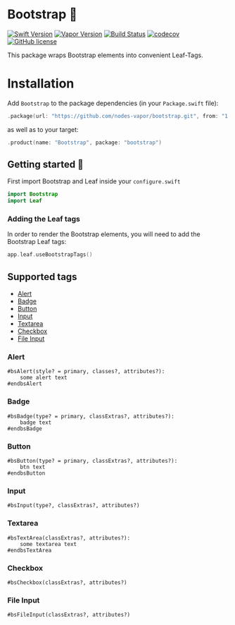 # Bootstrap 🍃

[![Swift Version](https://img.shields.io/badge/Swift-5.7-brightgreen.svg)](http://swift.org)
[![Vapor Version](https://img.shields.io/badge/Vapor-4-30B6FC.svg)](http://vapor.codes)
[![Build Status](https://github.com/brokenhandsio/bootstrap/workflows/CI/badge.svg?branch=master)](https://github.com/brokenhandsio/bootstrap/actions)
[![codecov](https://codecov.io/gh/nodes-vapor/bootstrap/branch/master/graph/badge.svg)](https://codecov.io/gh/nodes-vapor/bootstrap)
[![GitHub license](https://img.shields.io/badge/license-MIT-blue.svg)](https://raw.githubusercontent.com/nodes-vapor/bootstrap/master/LICENSE)

This package wraps Bootstrap elements into convenient Leaf-Tags.


# Installation

Add `Bootstrap` to the package dependencies (in your `Package.swift` file):

```swift
.package(url: "https://github.com/nodes-vapor/bootstrap.git", from: "1.0.0-beta")
```

as well as to your target:

```swift
.product(name: "Bootstrap", package: "bootstrap")
```

## Getting started 🚀

First import Bootstrap and Leaf inside your `configure.swift`

```swift
import Bootstrap
import Leaf
```

### Adding the Leaf tags

In order to render the Bootstrap elements, you will need to add the Bootstrap Leaf tags:

```swift
app.leaf.useBootstrapTags()
```

## Supported tags

- [Alert](#alert)
- [Badge](#badge)
- [Button](#button)
- [Input](#input)
- [Textarea](#textarea)
- [Checkbox](#checkbox)
- [File Input](#file-input)

### Alert

```
#bsAlert(style? = primary, classes?, attributes?): 
    some alert text
#endbsAlert
```

### Badge

```
#bsBadge(type? = primary, classExtras?, attributes?): 
    badge text 
#endbsBadge
```

### Button

```
#bsButton(type? = primary, classExtras?, attributes?):  
    btn text
#endbsButton
```

### Input

```
#bsInput(type?, classExtras?, attributes?)
```

### Textarea

```
#bsTextArea(classExtras?, attributes?):
    some textarea text
#endbsTextArea
```

### Checkbox

```
#bsCheckbox(classExtras?, attributes?)
```

### File Input

```
#bsFileInput(classExtras?, attributes?)
```

